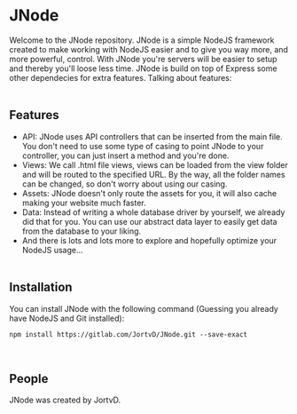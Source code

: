 # JNode
Welcome to the JNode repository. JNode is a simple NodeJS framework created to make working with NodeJS easier and to give you way more, and more powerful, control. With JNode you're servers will be easier to setup and thereby you'll loose less time. JNode is build on top of Express some other dependecies for extra features. Talking about features:
<br><br>

## Features
- API: JNode uses API controllers that can be inserted from the main file. You don't need to use some type of casing to point JNode to your controller, you can just insert a method and you're done.
- Views: We call .html file views, views can be loaded from the view folder and will be routed to the specified URL. By the way, all the folder names can be changed, so don't worry about using our casing.
- Assets: JNode doesn't only route the assets for you, it will also cache making your website much faster.
- Data: Instead of writing a whole database driver by yourself, we already did that for you. You can use our abstract data layer to easily get data from the database to your liking.
- And there is lots and lots more to explore and hopefully optimize your NodeJS usage...
<br><br>

## Installation
You can install JNode with the following command (Guessing you already have NodeJS and Git installed):
```
npm install https://gitlab.com/JortvD/JNode.git --save-exact
```
<br>

## People
JNode was created by JortvD.
